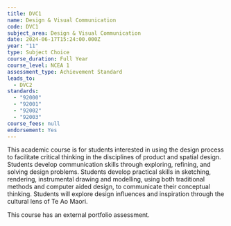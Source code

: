 ```yaml
---
title: DVC1
name: Design & Visual Communication
code: DVC1
subject_area: Design & Visual Communication
date: 2024-06-17T15:24:00.000Z
year: "11"
type: Subject Choice
course_duration: Full Year
course_level: NCEA 1
assessment_type: Achievement Standard
leads_to:
  - DVC2
standards:
  - "92000"
  - "92001"
  - "92002"
  - "92003"
course_fees: null
endorsement: Yes
---
```

This academic course is for students interested in using the design process to facilitate critical thinking in the disciplines of product and spatial design. Students develop communication skills through exploring, refining, and solving design problems. Students develop practical skills in sketching, rendering, instrumental drawing and modelling, using both traditional methods and computer aided design, to communicate their conceptual thinking. Students will explore design influences and inspiration through the cultural lens of Te Ao Maori. 

This course has an external portfolio assessment.

